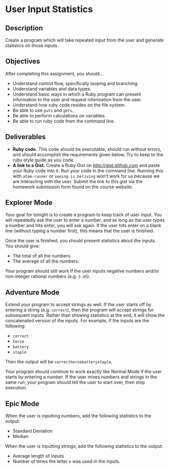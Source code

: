 # User Input Statistics

## Description

Create a program which will take repeated input from the user and generate statistics on those inputs.

## Objectives

After completing this assignment, you should...

* Understand control flow, specifically looping and branching.
* Understand variables and data types.
* Understand basic ways in which a Ruby program can present information to the user and request information from the user.
* Understand how ruby code resides on the file system.
* Be able to use `puts` and `gets`.
* Be able to perform calculations on variables.
* Be able to run ruby code from the command line.

## Deliverables

* **Ruby code.** This code should be executable, should run without errors, and should accomplish the requirements given below. Try to keep to the ruby style guide as you code.
* **A link to a Gist.** Create a Ruby Gist on http://gist.github.com and paste your Ruby code into it. Run your code in the command line. Running this with `atom-runner` or `seeing is beliving` won't work for us because we are interacting with the user. Submit the link to this gist via the homework submission form found on the course website.

## Explorer Mode

Your goal for tonight is to create a program to keep track of user input.  You will repeatedly ask the user to enter a number, and as long as the user types a number and hits enter, you will ask again.  If the user hits enter on a blank line (without typing a number first), this means that the user is finished.

Once the user is finished, you should present statistics about the inputs.  You should give:
* The total of all the numbers.
* The average of all the numbers.

Your program should still work if the user inputs negative numbers and/or non-integer rational numbers (e.g. `3.45`).

## Adventure Mode

Extend your program to accept strings as well.  If the user starts off by entering a string (e.g. `correct`), then the program will accept strings for subsequent inputs.  Rather than showing statistics at the end, it will show the concatenated version of the inputs.  For example, if the inputs are the following:

* `correct`
* `horse`
* `battery`
* `staple`

Then the output will be `correcthorsebatterystaple`.

Your program should continue to work exactly like Normal Mode if the user starts by entering a number.  If the user mixes numbers and strings in the same run, your program should tell the user to start over, then stop execution.

## Epic Mode

When the user is inputting numbers, add the following statistics to the output:

* Standard Deviation
* Median

When the user is inputting strings, add the following statistics to the output:

* Average length of inputs
* Number of times the letter `e` was used in the inputs.
